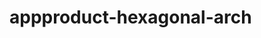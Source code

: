   # appproduct-hexagonal-arch                
            
        
           
       
     
      
       
 
 
